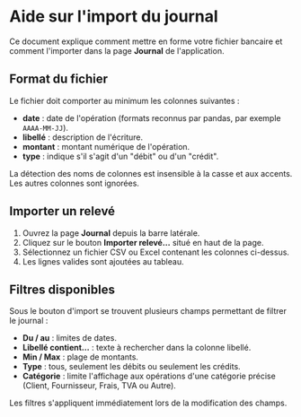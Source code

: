# Aide sur l'import du journal

Ce document explique comment mettre en forme votre fichier bancaire et comment l'importer dans la page **Journal** de l'application.

## Format du fichier

Le fichier doit comporter au minimum les colonnes suivantes :

- **date** : date de l'opération (formats reconnus par pandas, par exemple `AAAA-MM-JJ`).
- **libellé** : description de l'écriture.
- **montant** : montant numérique de l'opération.
- **type** : indique s'il s'agit d'un "débit" ou d'un "crédit".

La détection des noms de colonnes est insensible à la casse et aux accents. Les autres colonnes sont ignorées.

## Importer un relevé

1. Ouvrez la page **Journal** depuis la barre latérale.
2. Cliquez sur le bouton **Importer relevé…** situé en haut de la page.
3. Sélectionnez un fichier CSV ou Excel contenant les colonnes ci-dessus.
4. Les lignes valides sont ajoutées au tableau.

## Filtres disponibles

Sous le bouton d'import se trouvent plusieurs champs permettant de filtrer le journal :

- **Du / au** : limites de dates.
- **Libellé contient…** : texte à rechercher dans la colonne libellé.
- **Min / Max** : plage de montants.
- **Type** : tous, seulement les débits ou seulement les crédits.
- **Catégorie** : limite l'affichage aux opérations d'une catégorie
  précise (Client, Fournisseur, Frais, TVA ou Autre).

Les filtres s'appliquent immédiatement lors de la modification des champs.
